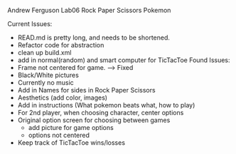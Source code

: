 Andrew Ferguson
Lab06
Rock Paper Scissors Pokemon

Current Issues:
 - READ.md is pretty long, and needs to be shortened.
 - Refactor code for abstraction
 - clean up build.xml
 - add in normal(random) and smart computer for TicTacToe
Found Issues:
 - Frame not centered for game. --> Fixed
 - Black/White pictures
 - Currently no music
 - Add in Names for sides in Rock Paper Scissors
 - Aesthetics (add color, images)
 - Add in instructions (What pokemon beats what, how to play)
 - For 2nd player, when choosing character, center options
 - Original option screen for choosing between games
   - add picture for game options
   - options not centered
 - Keep track of TicTacToe wins/losses